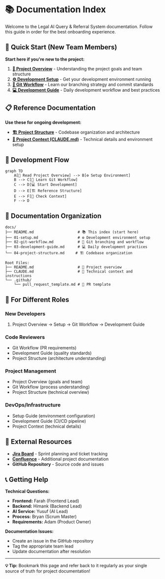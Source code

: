 # 📚 Documentation Index

Welcome to the Legal AI Query & Referral System documentation. Follow this guide in order for the best onboarding experience.

## 🚀 Quick Start (New Team Members)

**Start here if you're new to the project:**

1. **[📖 Project Overview](../README.md)** - Understanding the project goals and team structure
2. **[⚙️ Development Setup](./01-setup.md)** - Get your development environment running
3. **[🌿 Git Workflow](./02-git-workflow.md)** - Learn our branching strategy and commit standards
4. **[💻 Development Guide](./03-development-guide.md)** - Daily development workflow and best practices

## 📋 Reference Documentation

**Use these for ongoing development:**

- **[🏗️ Project Structure](./04-project-structure.md)** - Codebase organization and architecture
- **[🤖 Project Context (CLAUDE.md)](../CLAUDE.md)** - Technical details and environment setup

## 🔄 Development Flow

```mermaid
graph TD
    A[📖 Read Project Overview] --> B[⚙️ Setup Environment]
    B --> C[🌿 Learn Git Workflow]
    C --> D[💻 Start Development]
    D --> E[🏗️ Reference Structure]
    E --> F[🤖 Check Context]
    F --> D
```

## 📁 Documentation Organization

```
docs/
├── README.md                    # 📚 This index (start here)
├── 01-setup.md                  # ⚙️ Development environment setup
├── 02-git-workflow.md           # 🌿 Git branching and workflow
├── 03-development-guide.md      # 💻 Daily development practices
└── 04-project-structure.md     # 🏗️ Codebase organization

Root Files:
├── README.md                    # 📖 Project overview
├── CLAUDE.md                    # 🤖 Technical context and instructions
└── .github/
    └── pull_request_template.md # 📝 PR template
```

## 🎯 For Different Roles

### **New Developers**
1. Project Overview → Setup → Git Workflow → Development Guide

### **Code Reviewers**
- Git Workflow (PR requirements)
- Development Guide (quality standards)
- Project Structure (architecture understanding)

### **Project Management**
- Project Overview (goals and team)
- Git Workflow (process understanding)
- Project Structure (technical overview)

### **DevOps/Infrastructure**
- Setup Guide (environment configuration)
- Development Guide (CI/CD pipeline)
- Project Context (technical details)

## 🔗 External Resources

- **[Jira Board](https://itproject24.atlassian.net/)** - Sprint planning and ticket tracking
- **[Confluence](https://itproject24.atlassian.net/wiki/)** - Additional project documentation
- **GitHub Repository** - Source code and issues

## 📞 Getting Help

**Technical Questions:**
- **Frontend:** Farah (Frontend Lead)
- **Backend:** Himank (Backend Lead)
- **AI Service:** Yusuf (AI Lead)
- **Process:** Bryan (Scrum Master)
- **Requirements:** Adam (Product Owner)

**Documentation Issues:**
- Create an issue in the GitHub repository
- Tag the appropriate team lead
- Update documentation after resolution

---

**💡 Tip:** Bookmark this page and refer back to it regularly as your single source of truth for project documentation!